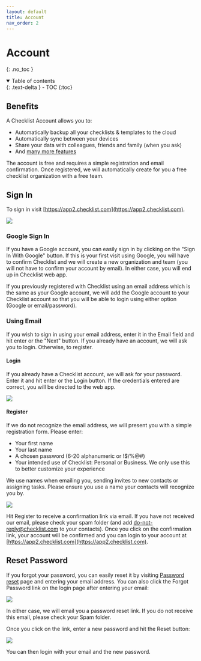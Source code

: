```yaml
---
layout: default
title: Account
nav_order: 2
---
```

# Account
{: .no_toc }


<details open markdown="block">
  <summary>
    Table of contents
  </summary>
  {: .text-delta }
- TOC
{:toc}
</details>

## Benefits
A Checklist Account allows you to:
* Automatically backup all your checklists & templates to the cloud
* Automatically sync between your devices
* Share your data with colleagues, friends and family (when you ask)
* And [many more features](https://checklist.com/features)

The account is free and requires a simple registration and email confirmation. Once registered, we will automatically create for you a free checklist organization with a free team. 

## Sign In
To sign in visit [https://app2.checklist.com](https://app2.checklist.com).

![](/assets/images/account/signin.png)

### Google Sign In
If you have a Google account, you can easily sign in by clicking on the "Sign In With Google" button. If this is your first visit using Google, you will have to confirm Checklist and we will create a new organization and team (you will not have to confirm your account by email). In either case, you will end up in Checklist web app.

If you previously registered with Checklist using an email address which is the same as your Google account, we will add the Google account to your Checklist account so that you will be able to login using either option (Google or email/password).

### Using Email
If you wish to sign in using your email address, enter it in the Email field and hit enter or the "Next" button. If you already have an account, we will ask you to login. Otherwise, to register.

#### Login
If you already have a Checklist account, we will ask for your password. Enter it and hit enter or the Login button. If the credentials entered are correct, you will be directed to the web app.

![](/assets/images/account/login.png)

#### Register
If we do not recognize the email address, we will present you with a simple registration form. Please enter:
* Your first name
* Your last name
* A chosen password (6-20 alphanumeric or !$/%@#)
* Your intended use of Checklist: Personal or Business. We only use this to better customize your experience

We use names when emailing you, sending invites to new contacts or assigning tasks. Please ensure you use a name your contacts will recognize you by.

![](/assets/images/account/login.png)

Hit Register to receive a confirmation link via email. If you have not received our email, please check your spam folder (and add do-not-reply@checklist.com to your contacts). Once you click on the confirmation link, your account will be confirmed and you can login to your account at [https://app2.checklist.com](https://app2.checklist.com).

## Reset Password
If you forgot your password, you can easily reset it by visiting [Password reset](https://app2.checklist.com/password-forgotten) page and entering your email address. You can also click the Forgot Password link on the login page after entering your email:

![](/assets/images/account/login-forgot-password.png)

In either case, we will email you a password reset link. If you do not receive this email, please check your Spam folder.

Once you click on the link, enter a new password and hit the Reset button:

![](/assets/images/account/reset-password.png)

You can then login with your email and the new password.